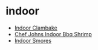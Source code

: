 # indoor

 * [Indoor Clambake](../../index/i/indoor-clambake-232597.json)
 * [Chef Johns Indoor Bbq Shrimp](../../index/c/chef-johns-indoor-bbq-shrimp.json)
 * [Indoor Smores](../../index/i/indoor-smores.json)
